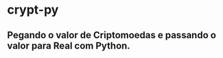 <h1>crypt-py</h1>

<h2>Pegando o valor de Criptomoedas e passando o valor para Real com Python.</h2>
